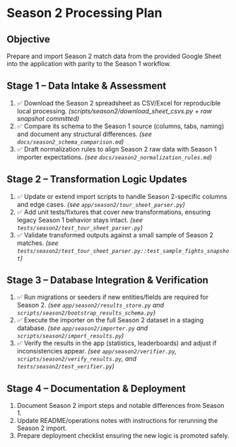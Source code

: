 # Season 2 Processing Plan

## Objective
Prepare and import Season 2 match data from the provided Google Sheet into the application with parity to the Season 1 workflow.

## Stage 1 – Data Intake & Assessment
1. ✅ Download the Season 2 spreadsheet as CSV/Excel for reproducible local processing. *(scripts/season2/download_sheet_csvs.py + raw snapshot committed)*
2. ✅ Compare its schema to the Season 1 source (columns, tabs, naming) and document any structural differences. *(see `docs/season2_schema_comparison.md`)*
3. ✅ Draft normalization rules to align Season 2 raw data with Season 1 importer expectations. *(see `docs/season2_normalization_rules.md`)*

## Stage 2 – Transformation Logic Updates
1. ✅ Update or extend import scripts to handle Season 2-specific columns and edge cases. *(see `app/season2/tour_sheet_parser.py`)*
2. ✅ Add unit tests/fixtures that cover new transformations, ensuring legacy Season 1 behavior stays intact. *(see `tests/season2/test_tour_sheet_parser.py`)*
3. ✅ Validate transformed outputs against a small sample of Season 2 matches. *(see `tests/season2/test_tour_sheet_parser.py::test_sample_fights_snapshot`)*

## Stage 3 – Database Integration & Verification
1. ✅ Run migrations or seeders if new entities/fields are required for Season 2. *(see `app/season2/results_store.py` and `scripts/season2/bootstrap_results_schema.py`)*
2. ✅ Execute the importer on the full Season 2 dataset in a staging database. *(see `app/season2/importer.py` and `scripts/season2/import_results.py`)*
3. ✅ Verify the results in the app (statistics, leaderboards) and adjust if inconsistencies appear. *(see `app/season2/verifier.py`, `scripts/season2/verify_results.py`, and `tests/season2/test_verifier.py`)*

## Stage 4 – Documentation & Deployment
1. Document Season 2 import steps and notable differences from Season 1.
2. Update README/operations notes with instructions for rerunning the Season 2 import.
3. Prepare deployment checklist ensuring the new logic is promoted safely.
